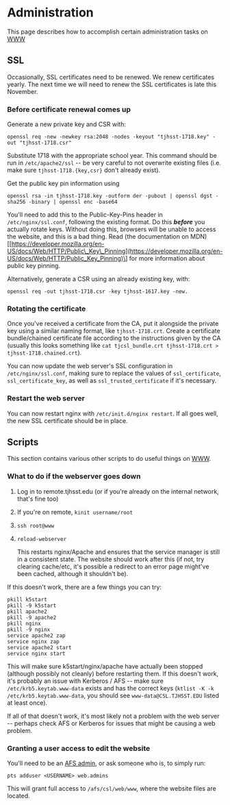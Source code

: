 # Administration

This page describes how to accomplish certain administration tasks on [WWW](./)

## SSL

Occasionally, SSL certificates need to be renewed. We renew certificates yearly. The next time we will need to renew the SSL certificates is late this November.

### Before certificate renewal comes up

Generate a new private key and CSR with:

```text
openssl req -new -newkey rsa:2048 -nodes -keyout "tjhsst-1718.key" -out "tjhsst-1718.csr"
```

Substitute 1718 with the appropriate school year. This command should be run in `/etc/apache2/ssl` -- be very careful to not overwrite existing files \(i.e. make sure `tjhsst-1718.{key,csr}` don't already exist\).

Get the public key pin information using

```text
openssl rsa -in tjhsst-1718.key -outform der -pubout | openssl dgst -sha256 -binary | openssl enc -base64
```

You'll need to add this to the Public-Key-Pins header in `/etc/nginx/ssl.conf`, following the existing format. Do this _**before**_ you actually rotate keys. Without doing this, browsers will be unable to access the website, and this is a bad thing. Read \(the documentation on MDN\)\[[https://developer.mozilla.org/en-US/docs/Web/HTTP/Public\_Key\_Pinning](https://developer.mozilla.org/en-US/docs/Web/HTTP/Public_Key_Pinning)\] for more information about public key pinning.

Alternatively, generate a CSR using an already existing key, with:

```text
openssl req -out tjhsst-1718.csr -key tjhsst-1617.key -new.
```

### Rotating the certificate

Once you've received a certificate from the CA, put it alongside the private key using a similar naming format, like `tjhsst-1718.crt`. Create a certificate bundle/chained certificate file according to the instructions given by the CA \(usually this looks something like `cat tjcsl_bundle.crt tjhsst-1718.crt > tjhsst-1718.chained.crt`\).

You can now update the web server's SSL configuration in `/etc/nginx/ssl.conf`, making sure to replace the values of `ssl_certificate`, `ssl_certificate_key`, as well as `ssl_trusted_certificate` if it's necessary.

### Restart the web server

You can now restart nginx with `/etc/init.d/nginx restart`. If all goes well, the new SSL certificate should be in place.

## Scripts

This section contains various other scripts to do useful things on [WWW](./).

### What to do if the webserver goes down

1. Log in to remote.tjhsst.edu \(or if you're already on the internal network, that's fine too\)
2. If you're on remote, `kinit username/root`
3. `ssh root@www`
4. `reload-webserver`

   This restarts nginx/Apache and ensures that the service manager is still in a consistent state. The website should work after this \(if not, try clearing cache/etc, it's possible a redirect to an error page might've been cached, although it shouldn't be\).

If this doesn't work, there are a few things you can try:

```text
pkill k5start
pkill -9 k5start
pkill apache2
pkill -9 apache2
pkill nginx
pkill -9 nginx
service apache2 zap
service nginx zap
service apache2 start
service nginx start
```

This will make sure k5start/nginx/apache have actually been stopped \(although possibly not cleanly\) before restarting them. If this doesn't work, it's probably an issue with Kerberos / AFS -- make sure `/etc/krb5.keytab.www-data` exists and has the correct keys \(`ktlist -K -k /etc/krb5.keytab.www-data`, you should see `www-data@CSL.TJHSST.EDU` listed at least once\).

If all of that doesn't work, it's most likely not a problem with the web server -- perhaps check AFS or Kerberos for issues that might be causing a web problem.

### Granting a user access to edit the website

You'll need to be an [AFS admin](), or ask someone who is, to simply run:

```text
pts adduser <USERNAME> web.admins
```

This will grant full access to `/afs/csl/web/www`, where the website files are located.


